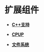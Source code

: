 # 扩展组件<a name="ZH-CN_TOPIC_0000001123863139"></a>

-   **[C++支持](C++支持.md)**  

-   **[CPUP](CPUP.md)**  

-   **[文件系统](文件系统-19.md)**  


